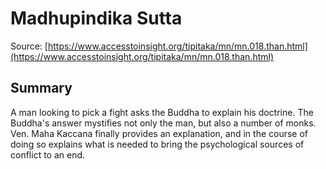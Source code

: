 # Madhupindika Sutta

Source: [https://www.accesstoinsight.org/tipitaka/mn/mn.018.than.html](https://www.accesstoinsight.org/tipitaka/mn/mn.018.than.html)

## Summary
A man looking to pick a fight asks the Buddha to explain his doctrine. The Buddha's answer mystifies not only the man, but also a number of monks. Ven. Maha Kaccana finally provides an explanation, and in the course of doing so explains what is needed to bring the psychological sources of conflict to an end.